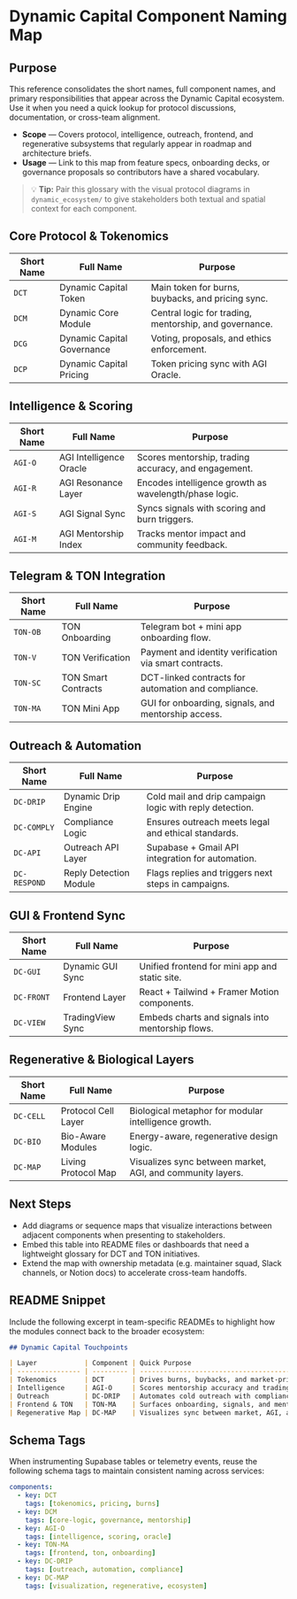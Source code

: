 # Dynamic Capital Component Naming Map

## Purpose

This reference consolidates the short names, full component names, and primary
responsibilities that appear across the Dynamic Capital ecosystem. Use it when
you need a quick lookup for protocol discussions, documentation, or cross-team
alignment.

- **Scope** — Covers protocol, intelligence, outreach, frontend, and
  regenerative subsystems that regularly appear in roadmap and architecture
  briefs.
- **Usage** — Link to this map from feature specs, onboarding decks, or
  governance proposals so contributors have a shared vocabulary.

> 💡 **Tip:** Pair this glossary with the visual protocol diagrams in
> `dynamic_ecosystem/` to give stakeholders both textual and spatial context for
> each component.

## Core Protocol & Tokenomics

| Short Name | Full Name                  | Purpose                                                |
| ---------- | -------------------------- | ------------------------------------------------------ |
| `DCT`      | Dynamic Capital Token      | Main token for burns, buybacks, and pricing sync.      |
| `DCM`      | Dynamic Core Module        | Central logic for trading, mentorship, and governance. |
| `DCG`      | Dynamic Capital Governance | Voting, proposals, and ethics enforcement.             |
| `DCP`      | Dynamic Capital Pricing    | Token pricing sync with AGI Oracle.                    |

## Intelligence & Scoring

| Short Name | Full Name               | Purpose                                                |
| ---------- | ----------------------- | ------------------------------------------------------ |
| `AGI-O`    | AGI Intelligence Oracle | Scores mentorship, trading accuracy, and engagement.   |
| `AGI-R`    | AGI Resonance Layer     | Encodes intelligence growth as wavelength/phase logic. |
| `AGI-S`    | AGI Signal Sync         | Syncs signals with scoring and burn triggers.          |
| `AGI-M`    | AGI Mentorship Index    | Tracks mentor impact and community feedback.           |

## Telegram & TON Integration

| Short Name | Full Name           | Purpose                                                |
| ---------- | ------------------- | ------------------------------------------------------ |
| `TON-OB`   | TON Onboarding      | Telegram bot + mini app onboarding flow.               |
| `TON-V`    | TON Verification    | Payment and identity verification via smart contracts. |
| `TON-SC`   | TON Smart Contracts | DCT-linked contracts for automation and compliance.    |
| `TON-MA`   | TON Mini App        | GUI for onboarding, signals, and mentorship access.    |

## Outreach & Automation

| Short Name   | Full Name              | Purpose                                                 |
| ------------ | ---------------------- | ------------------------------------------------------- |
| `DC-DRIP`    | Dynamic Drip Engine    | Cold mail and drip campaign logic with reply detection. |
| `DC-COMPLY`  | Compliance Logic       | Ensures outreach meets legal and ethical standards.     |
| `DC-API`     | Outreach API Layer     | Supabase + Gmail API integration for automation.        |
| `DC-RESPOND` | Reply Detection Module | Flags replies and triggers next steps in campaigns.     |

## GUI & Frontend Sync

| Short Name | Full Name        | Purpose                                          |
| ---------- | ---------------- | ------------------------------------------------ |
| `DC-GUI`   | Dynamic GUI Sync | Unified frontend for mini app and static site.   |
| `DC-FRONT` | Frontend Layer   | React + Tailwind + Framer Motion components.     |
| `DC-VIEW`  | TradingView Sync | Embeds charts and signals into mentorship flows. |

## Regenerative & Biological Layers

| Short Name | Full Name           | Purpose                                                    |
| ---------- | ------------------- | ---------------------------------------------------------- |
| `DC-CELL`  | Protocol Cell Layer | Biological metaphor for modular intelligence growth.       |
| `DC-BIO`   | Bio-Aware Modules   | Energy-aware, regenerative design logic.                   |
| `DC-MAP`   | Living Protocol Map | Visualizes sync between market, AGI, and community layers. |

## Next Steps

- Add diagrams or sequence maps that visualize interactions between adjacent
  components when presenting to stakeholders.
- Embed this table into README files or dashboards that need a lightweight
  glossary for DCT and TON initiatives.
- Extend the map with ownership metadata (e.g. maintainer squad, Slack channels,
  or Notion docs) to accelerate cross-team handoffs.

## README Snippet

Include the following excerpt in team-specific READMEs to highlight how the
modules connect back to the broader ecosystem:

```md
## Dynamic Capital Touchpoints

| Layer            | Component | Quick Purpose                                           |
| ---------------- | --------- | ------------------------------------------------------- |
| Tokenomics       | DCT       | Drives burns, buybacks, and market-pricing alignment.   |
| Intelligence     | AGI-O     | Scores mentorship accuracy and trading performance.     |
| Outreach         | DC-DRIP   | Automates cold outreach with compliance guardrails.     |
| Frontend & TON   | TON-MA    | Surfaces onboarding, signals, and mentorship workflows. |
| Regenerative Map | DC-MAP    | Visualizes sync between market, AGI, and community.     |
```

## Schema Tags

When instrumenting Supabase tables or telemetry events, reuse the following
schema tags to maintain consistent naming across services:

```yaml
components:
  - key: DCT
    tags: [tokenomics, pricing, burns]
  - key: DCM
    tags: [core-logic, governance, mentorship]
  - key: AGI-O
    tags: [intelligence, scoring, oracle]
  - key: TON-MA
    tags: [frontend, ton, onboarding]
  - key: DC-DRIP
    tags: [outreach, automation, compliance]
  - key: DC-MAP
    tags: [visualization, regenerative, ecosystem]
```
